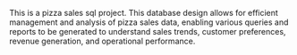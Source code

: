 This is a pizza sales sql project.
This database design allows for efficient management and analysis of pizza sales data,
enabling various queries and reports to be generated to understand sales trends, customer preferences, revenue generation, and operational performance.
